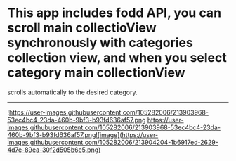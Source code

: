 # This app includes fodd API, you can scroll main collectioView synchronously with categories collection view, and when you select category main collectionView
scrolls automatically to the desired category.
___

!https://user-images.githubusercontent.com/105282006/213903968-53ec4bc4-23da-460b-9bf3-b93fd636af57.png
https://user-images.githubusercontent.com/105282006/213903968-53ec4bc4-23da-460b-9bf3-b93fd636af57.png![image](https://user-images.githubusercontent.com/105282006/213904204-1b6917ed-2629-4d7e-89ea-30f2d505b6e5.png)


